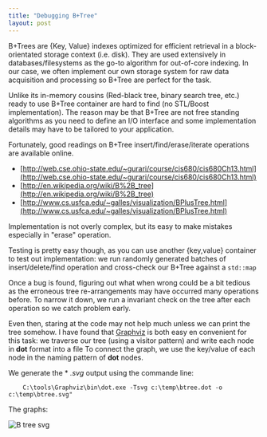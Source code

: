 ```yaml
---
title: "Debugging B+Tree"
layout: post
---
```


B+Trees are {Key, Value} indexes optimized for efficient retrieval in a block-orientated storage context (i.e. disk). They are used extensively in databases/filesystems as the go-to algorithm for out-of-core indexing. In our case, we often implement our own storage system for raw data acquisition and processing so B+Tree are perfect for the task.

Unlike its in-memory cousins (Red-black tree, binary search tree, etc.) ready to use B+Tree container are hard to find (no STL/Boost implementation). The reason may be  that B+Tree are not free standing algorithms as you need to define an I/O interface and some implementation details may have to be tailored to your application.

Fortunately, good readings on B+Tree insert/find/erase/iterate operations are available online.

- [http://web.cse.ohio-state.edu/~gurari/course/cis680/cis680Ch13.html](http://web.cse.ohio-state.edu/~gurari/course/cis680/cis680Ch13.html)
- [http://en.wikipedia.org/wiki/B%2B_tree](http://en.wikipedia.org/wiki/B%2B_tree)
- [http://www.cs.usfca.edu/~galles/visualization/BPlusTree.html](http://www.cs.usfca.edu/~galles/visualization/BPlusTree.html)


Implementation is not overly complex, but its easy to make mistakes especially in "erase" operation. 

Testing is pretty easy though, as you can use another {key,value} container to test out implementation: we run randomly generated batches of insert/delete/find operation and cross-check our B+Tree against a <code>std::map</code>

Once a bug is found, figuring out what when wrong could be a bit tedious as the erroneous tree re-arrangements may have occurred many operations before.  To narrow it down, we run a invariant check on the tree after each operation so we catch problem early.

Even then, staring at the code may not help much unless we can print the tree somehow. I have found that [Graphviz](http://www.graphviz.org/) is both easy en convenient for this task: we traverse our tree (using a visitor pattern) and write each node in **dot** format  into a file
To connect the graph, we use the key/value of each node in the naming pattern of **dot** nodes.

We generate the * *.svg* output using the commande line:

		C:\tools\Graphviz\bin\dot.exe -Tsvg c:\temp\btree.dot -o c:\temp\btree.svg"

The graphs:

![B tree svg](img/btree-sample.png)




  





 


 





   